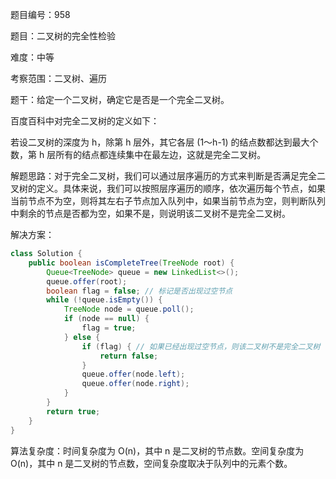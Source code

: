 题目编号：958

题目：二叉树的完全性检验

难度：中等

考察范围：二叉树、遍历

题干：给定一个二叉树，确定它是否是一个完全二叉树。

百度百科中对完全二叉树的定义如下：

若设二叉树的深度为 h，除第 h 层外，其它各层 (1～h-1) 的结点数都达到最大个数，第 h 层所有的结点都连续集中在最左边，这就是完全二叉树。

解题思路：对于完全二叉树，我们可以通过层序遍历的方式来判断是否满足完全二叉树的定义。具体来说，我们可以按照层序遍历的顺序，依次遍历每个节点，如果当前节点不为空，则将其左右子节点加入队列中，如果当前节点为空，则判断队列中剩余的节点是否都为空，如果不是，则说明该二叉树不是完全二叉树。

解决方案：

```java
class Solution {
    public boolean isCompleteTree(TreeNode root) {
        Queue<TreeNode> queue = new LinkedList<>();
        queue.offer(root);
        boolean flag = false; // 标记是否出现过空节点
        while (!queue.isEmpty()) {
            TreeNode node = queue.poll();
            if (node == null) {
                flag = true;
            } else {
                if (flag) { // 如果已经出现过空节点，则该二叉树不是完全二叉树
                    return false;
                }
                queue.offer(node.left);
                queue.offer(node.right);
            }
        }
        return true;
    }
}
```

算法复杂度：时间复杂度为 O(n)，其中 n 是二叉树的节点数。空间复杂度为 O(n)，其中 n 是二叉树的节点数，空间复杂度取决于队列中的元素个数。